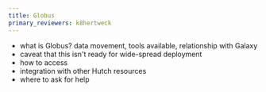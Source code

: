 ```yaml
---
title: Globus
primary_reviewers: k8hertweck
---
```


- what is Globus? data movement, tools available, relationship with Galaxy
- caveat that this isn't ready for wide-spread deployment
- how to access
- integration with other Hutch resources
- where to ask for help
